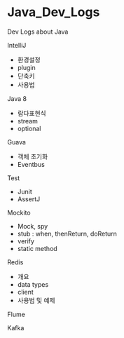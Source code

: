 # Java_Dev_Logs
Dev Logs about Java

IntelliJ
- 환경설정
- plugin
- 단축키
- 사용법

Java 8
- 람다표현식
- stream
- optional

Guava
- 객체 초기화
- Eventbus

Test
- Junit
- AssertJ

Mockito
- Mock, spy
- stub : when, thenReturn, doReturn
- verify
- static method

Redis
- 개요
- data types
- client
- 사용법 및 예제

Flume

Kafka

